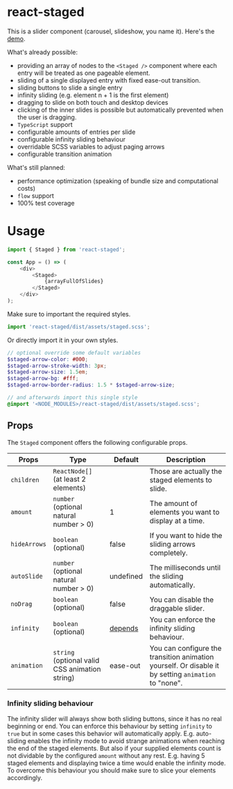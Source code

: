 # react-staged

This is a slider component (carousel, slideshow, you name it). Here's the [demo](https://fdc-viktor-luft.github.io/react-staged/).

What's already possible:
- providing an array of nodes to the `<Staged />` component where
  each entry will be treated as one pageable element.
- sliding of a single displayed entry with fixed ease-out transition.
- sliding buttons to slide a single entry
- infinity sliding (e.g. element n + 1 is the first element)
- dragging to slide on both touch and desktop devices
- clicking of the inner slides is possible but automatically 
  prevented when the user is dragging.
- `TypeScript` support
- configurable amounts of entries per slide
- configurable infinity sliding behaviour
- overridable SCSS variables to adjust paging arrows
- configurable transition animation

What's still planned:
- performance optimization (speaking of bundle size and computational costs)
- `flow` support
- 100% test coverage

# Usage
```js
import { Staged } from 'react-staged';

const App = () => (
    <div>
        <Staged>
            {arrayFullOfSlides}
        </Staged>
    </div>
);
```
Make sure to important the required styles.
```js
import 'react-staged/dist/assets/staged.scss';
```
Or directly import it in your own styles.
```scss
// optional override some default variables
$staged-arrow-color: #000;
$staged-arrow-stroke-width: 3px;
$staged-arrow-size: 1.5em;
$staged-arrow-bg: #fff;
$staged-arrow-border-radius: 1.5 * $staged-arrow-size;

// and afterwards import this single style
@import '<NODE_MODULES>/react-staged/dist/assets/staged.scss';
```
## Props
The `Staged` component offers the following configurable props.

Props              | Type                                           | Default        | Description                                                       
------------------ | ---------------------------------------------- | -------------- | ----------------------------------------------------------------- 
`children`         | `ReactNode[]` (at least 2 elements)            |                | Those are actually the staged elements to slide.
`amount`           | `number` (optional natural number > 0)         | 1              | The amount of elements you want to display at a time.
`hideArrows`       | `boolean` (optional)                           | false          | If you want to hide the sliding arrows completely.
`autoSlide`        | `number` (optional natural number > 0)         | undefined      | The milliseconds until the sliding automatically.
`noDrag`           | `boolean` (optional)                           | false          | You can disable the draggable slider.
`infinity`         | `boolean` (optional)                           | [depends](#infinity-sliding-behaviour)        | You can enforce the infinity sliding behaviour.
`animation`        | `string` (optional valid CSS animation string) | ease-out       | You can configure the transition animation yourself. Or disable it by setting `animation` to "none".

### Infinity sliding behaviour
The infinity slider will always show both sliding buttons, since it has no real beginning or end.
You can enforce this behaviour by setting `infinity` to `true` but in some cases this behavior will
automatically apply. E.g. auto-sliding enables the infinity mode to avoid strange animations when
reaching the end of the staged elements. But also if your supplied elements count is not dividable
by the configured `amount` without any rest. E.g. having 5 staged elements and displaying twice a time
would enable the infinity mode. To overcome this behaviour you should make sure to slice your elements
accordingly. 
